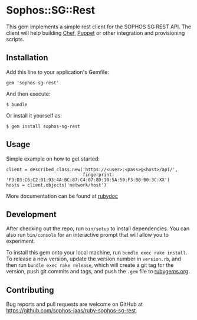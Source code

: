 # Sophos::SG::Rest

This gem implements a simple rest client for the SOPHOS SG REST API. The client
will help building [Chef](https://www.chef.io/), [Puppet](https://puppet.com/)
or other integration and provisioning scripts.

## Installation

Add this line to your application's Gemfile:

    gem 'sophos-sg-rest'

And then execute:

    $ bundle

Or install it yourself as:

    $ gem install sophos-sg-rest

## Usage

Simple example on how to get started:

    client = described_class.new('https://<user>:<pass>@<host>/api/',
                                 fingerprint: 'F3:D3:C6:C2:01:93:4A:BC:87:C4:07:8D:10:5A:59:F3:B0:B0:3C:XX')
    hosts = client.objects('network/host')

More documentation can be found at [rubydoc](http://www.rubydoc.info/gems/sophos-sg-rest)

## Development

After checking out the repo, run `bin/setup` to install dependencies. You can also run `bin/console` for an interactive prompt that will allow you to experiment.

To install this gem onto your local machine, run `bundle exec rake install`. To release a new version, update the version number in `version.rb`, and then run `bundle exec rake release`, which will create a git tag for the version, push git commits and tags, and push the `.gem` file to [rubygems.org](https://rubygems.org).

## Contributing

Bug reports and pull requests are welcome on GitHub at https://github.com/sophos-iaas/ruby-sophos-sg-rest.

